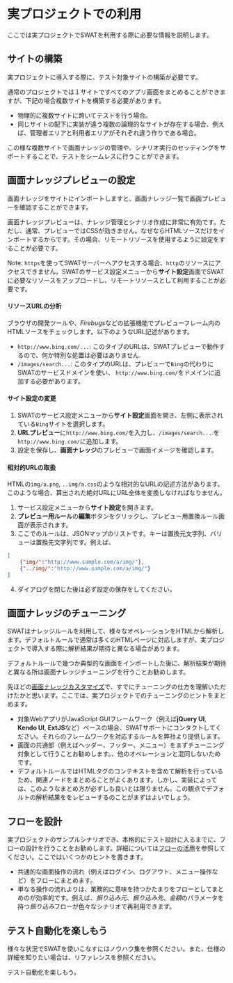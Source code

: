 実プロジェクトでの利用
===

ここでは実プロジェクトでSWATを利用する際に必要な情報を説明します。

サイトの構築
---

実プロジェクトに導入する際に、テスト対象サイトの構築が必要です。

通常のプロジェクトでは１サイトですべてのアプリ画面をまとめることができますが、下記の場合複数サイトを構築する必要があります。

* 物理的に複数サイトに跨いてテストを行う場合。
* 同じサイトの配下に実装が違う複数の論理的なサイトが存在する場合、例えば、管理者エリアと利用者エリアがそれぞれ違う作りである場合。

この様な複数サイトで画面ナレッジの管理や、シナリオ実行のセッティングをサポートすることで、テストをシームレスに行うことができます。

画面ナレッジプレビューの設定
---

画面ナレッジをサイトにインポートしますと、画面ナレッジ一覧で画面プレビューを確認することができます。

画面ナレッジプレビューは、ナレッジ管理とシナリオ作成に非常に有効です。ただし、通常、プレビューではCSSが効きません。なぜならHTMLソースだけをインポートするからです。その場合、リモートリソースを使用するように設定をすることが必要です。

Note: `https`を使ってSWATサーバーへアクセスする場合、`http`のリソースにアクセスできません。SWATのサービス設定メニューから**サイト設定**画面でSWATに必要なリソースをアップロードし、リモートリソースとして利用することが必要です。

#### リソースURLの分析

ブラウザの開発ツールや、*Firebugs*などの拡張機能でプレビューフレーム内のHTMLソースをチェックします。以下のようなURL記述があります。

* `http://www.bing.com/...`: このタイプのURLは、SWATプレビューで動作するので、何か特別な処置は必要はありません.
* `/images/search...`: このタイプのURLは、プレビューで`Bing`の代わりにSWATのサービスドメインを使い、 `http://www.bing.com/`をドメインに追加する必要があります。

#### サイト設定の変更

1. SWATのサービス設定メニューから**サイト設定**画面を開き、左側に表示されている`Bing`サイトを選択します。
2. **URLプレビュー**に`http://www.bing.com/`を入力し、`/images/search...`.を`http://www.bing.com/`に追加します。
3. 設定を保存し、**画面ナレッジ**のプレビューで画面イメージを確認します。

#### 相対的URLの取扱

HTMLの`img/a.png`, `..img/a.css`のような相対的なURLの記述方法があります。このような場合、算出された絶対URLにURL全体を変換しなければなりません。

1. サービス設定メニューから**サイト設定**を開きます。
2. **プレビュー用ルール**の**編集**ボタンをクリックし、プレビュー用置換ルール画面が表示されます。 
3. ここでのルールは、JSONマップのリストです。キーは置換元文字列、バリューは置換先文字列です。例えば、
```json
[
	{"img/":"http://www.sample.com/a/img/"},
	{"../img/":"http://www.sample.com/a/img/"}
]
```
4. ダイアログを閉じた後は必ず設定の保存をしてください。

画面ナレッジのチューニング
---

SWATはナレッジルールを利用して、様々なオペレーションをHTMLから解析します。デフォルトルールで通常は多くのHTMLページに対応しますが、実プロジェクトで導入する際に解析結果が期待と異なる場合があります。

デフォルトルールで幾つか典型的な画面をインポートした後に、解析結果が期待と異なる所は画面ナレッジチューニングを行うことお勧めします。

先ほどの[画面ナレッジカスタマイズ](guide_tuning.md)で、すでにチューニングの仕方を理解いただけたかと思います。ここでは、実プロジェクトでのチューニングのヒントをまとめます。

* 対象WebアプリがJavaScript GUIフレームワーク（例えば**jQuery UI**, **Kendo UI**, **ExtJS**など）ベースの場合、SWATサポートにコンタクトしてください。それらのフレームワークを対応するルールを弊社より提供します。
* 画面の共通部（例えばヘッダー、フッター、メニュー）をまずチューニング対象として行うことお勧めします。、他のオペレーションと混同しないためです。
* デフォルトルールではHTMLタグのコンテキストを含めて解析を行っているため、関連ノードをまとめることがよくあります。しかし、実装によっては、このようなまとめ方が必ずしも良いとは限りません。この観点でデフォルトの解析結果ををレビューするのことがまずはよいでしょう。

フローを設計
---

実プロジェクトのサンプルシナリオでき、本格的にテスト設計に入るまでに、フローの設計を行うことをお勧めします。詳細については[フローの活用](article_flow.md)を参照してください。ここではいくつかのヒントを書きます。

* 共通的な画面操作の流れ（例えばログイン、ログアウト、メニュー操作など）をフローにまとめます。
* 単なる操作の流れよりは、業務的に意味を持つかたまりをフローとしてまとめのが効率的です。例えば、*振り込み元*、*振り込み先*、*金額*のパラメータを持つ*振り込み*フローが色々なシナリオで再利用できます。

テスト自動化を楽しもう
---

様々な状況でSWATを使いこなすにはノウハウ集を参照ください。また、仕様の詳細を知りたい場合は、リファレンスを参照ください。

テスト自動化を楽しもう。
